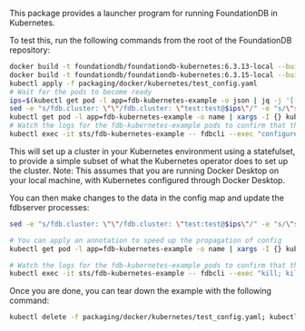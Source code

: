
This package provides a launcher program for running FoundationDB in Kubernetes.

To test this, run the following commands from the root of the FoundationDB
repository:

```bash
docker build -t foundationdb/foundationdb-kubernetes:6.3.13-local --build-arg FDB_VERSION=6.3.13 --build-arg FDB_LIBRARY_VERSIONS="6.3.13 6.2.30 6.1.13" -f packaging/docker/kubernetes/Dockerfile .
docker build -t foundationdb/foundationdb-kubernetes:6.3.15-local --build-arg FDB_VERSION=6.3.15 --build-arg FDB_LIBRARY_VERSIONS="6.3.15 6.2.30 6.1.13" -f packaging/docker/kubernetes/Dockerfile .
kubectl apply -f packaging/docker/kubernetes/test_config.yaml
# Wait for the pods to become ready
ips=$(kubectl get pod -l app=fdb-kubernetes-example -o json | jq -j '[[.items|.[]|select(.status.podIP!="")]|limit(3;.[])|.status.podIP+":4501"]|join(",")')
sed -e "s/fdb.cluster: \"\"/fdb.cluster: \"test:test@$ips\"/" -e "s/\"serverCount\": 0/\"serverCount\": 1/" packaging/docker/kubernetes/test_config.yaml | kubectl apply -f -
kubectl get pod -l app=fdb-kubernetes-example -o name | xargs -I {} kubectl annotate {} foundationdb.org/outdated-config-map-seen=$(date +%s) --overwrite
# Watch the logs for the fdb-kubernetes-example pods to confirm that they have launched the fdbserver processes.
kubectl exec -it sts/fdb-kubernetes-example -- fdbcli --exec "configure new double ssd"
```

This will set up a cluster in your Kubernetes environment using a statefulset, to provide a simple subset of what the Kubernetes operator does to set up the cluster. Note: This assumes that you are running Docker Desktop on your local machine, with Kubernetes configured through Docker Desktop.

You can then make changes to the data in the config map and update the fdbserver processes:

```bash
sed -e "s/fdb.cluster: \"\"/fdb.cluster: \"test:test@$ips\"/" -e "s/\"serverCount\": 0/\"serverCount\": 1/" packaging/docker/kubernetes/test_config.yaml | kubectl apply -f -

# You can apply an annotation to speed up the propagation of config
kubectl get pod -l app=fdb-kubernetes-example -o name | xargs -I {} kubectl annotate {} foundationdb.org/outdated-config-map-seen=$(date +%s) --overwrite

# Watch the logs for the fdb-kubernetes-example pods to confirm that they have reloaded their configuration, and then do a bounce.
kubectl exec -it sts/fdb-kubernetes-example -- fdbcli --exec "kill; kill all; status"
```

Once you are done, you can tear down the example with the following command:

```bash
kubectl delete -f packaging/docker/kubernetes/test_config.yaml; kubectl delete pvc -l app=fdb-kubernetes-example
```
